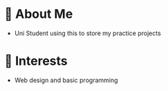 # 🏰 About Me
- Uni Student using this to store my practice projects
# 🔮 Interests
- Web design and basic programming

